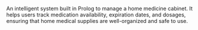 An intelligent system built in Prolog to manage a home medicine cabinet. It helps users track medication availability, expiration dates, and dosages, ensuring that home medical supplies are well-organized and safe to use.
